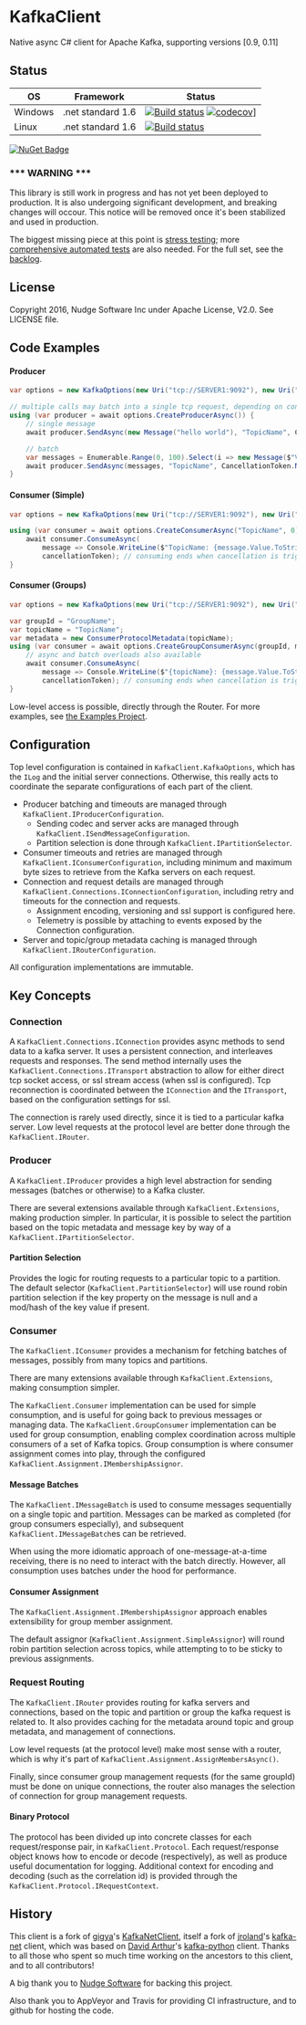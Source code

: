 # KafkaClient
Native async C# client for Apache Kafka, supporting versions [0.9, 0.11]

## Status

| OS      | Framework | Status |
|---------|-----------|--------|
| Windows | .net standard 1.6 | [![Build status](https://ci.appveyor.com/api/projects/status/54mgnutld37dpn9a?svg=true)](https://ci.appveyor.com/project/AndrewRobinson/kafkaclient) [![codecov](https://codecov.io/gh/awr/KafkaClient/branch/master/graph/badge.svg)](https://codecov.io/gh/awr/KafkaClient)] |
| Linux   | .net standard 1.6 | [![Build status](https://api.travis-ci.org/awr/KafkaClient.svg?branch=master)](https://travis-ci.org/awr/KafkaClient) |

[![NuGet Badge](https://buildstats.info/nuget/KafkaClient)](https://www.nuget.org/packages/KafkaClient)

###  *** WARNING ***
This library is still work in progress and has not yet been deployed to production. It is also undergoing significant development, and breaking changes will occour.
This notice will be removed once it's been stabilized and used in production.

The biggest missing piece at this point is [stress testing](https://github.com/awr/KafkaClient/issues/17); more [comprehensive automated tests](https://github.com/awr/KafkaClient/issues/18) are also needed. For the full set, see the [backlog](https://github.com/awr/KafkaClient/projects/1).

## License
Copyright 2016, Nudge Software Inc under Apache License, V2.0. See LICENSE file.

## Code Examples
#### Producer
```csharp
var options = new KafkaOptions(new Uri("tcp://SERVER1:9092"), new Uri("tcp://SERVER2:9092"));

// multiple calls may batch into a single tcp request, depending on configured options
using (var producer = await options.CreateProducerAsync()) {
	// single message
	await producer.SendAsync(new Message("hello world"), "TopicName", CancellationToken.None);

	// batch 
	var messages = Enumerable.Range(0, 100).Select(i => new Message($"Value {i}", i.ToString()));
	await producer.SendAsync(messages, "TopicName", CancellationToken.None);
}
```

#### Consumer (Simple)
```csharp
var options = new KafkaOptions(new Uri("tcp://SERVER1:9092"), new Uri("tcp://SERVER2:9092"));

using (var consumer = await options.CreateConsumerAsync("TopicName", 0)) {
	await consumer.ConsumeAsync(
		message => Console.WriteLine($"TopicName: {message.Value.ToString()}"),
		cancellationToken); // consuming ends when cancellation is triggered
}
```

#### Consumer (Groups)
```csharp
var options = new KafkaOptions(new Uri("tcp://SERVER1:9092"), new Uri("tcp://SERVER2:9092"));

var groupId = "GroupName";
var topicName = "TopicName";
var metadata = new ConsumerProtocolMetadata(topicName);
using (var consumer = await options.CreateGroupConsumerAsync(groupId, metadata, cancellationToken)) {
	// async and batch overloads also available
	await consumer.ConsumeAsync(
		message => Console.WriteLine($"{topicName}: {message.Value.ToString()}"),
		cancellationToken); // consuming ends when cancellation is triggered
}
```

Low-level access is possible, directly through the Router.
For more examples, see [the Examples Project](https://github.com/awr/KafkaClient/tree/master/src/KafkaClient.Examples).

## Configuration
Top level configuration is contained in `KafkaClient.KafkaOptions`, which has the `ILog` and the initial server connections. Otherwise, this really acts to coordinate the separate configurations of each part of the client.
- Producer batching and timeouts are managed through `KafkaClient.IProducerConfiguration`.
  - Sending codec and server acks are managed through `KafkaClient.ISendMessageConfiguration`.
  - Partition selection is done through `KafkaClient.IPartitionSelector`.
- Consumer timeouts and retries are managed through `KafkaClient.IConsumerConfiguration`, including minimum and maximum byte sizes to retrieve from the Kafka servers on each request.
- Connection and request details are managed through `KafkaClient.Connections.IConnectionConfiguration`, including retry and timeouts for the connection and requests. 
  - Assignment encoding, versioning and ssl support is configured here. 
  - Telemetry is possible by attaching to events exposed by the Connection configuration.
- Server and topic/group metadata caching is managed through `KafkaClient.IRouterConfiguration`.

All configuration implementations are immutable.

## Key Concepts
### Connection 
A `KafkaClient.Connections.IConnection` provides async methods to send data to a kafka server. It uses a persistent connection, and interleaves requests and responses. The send method internally uses the `KafkaClient.Connections.ITransport` abstraction to allow for either direct tcp socket access, or ssl stream access (when ssl is configured). Tcp reconnection is coordinated between the `IConnection` and the `ITransport`, based on the configuration settings for ssl.

The connection is rarely used directly, since it is tied to a particular kafka server. Low level requests at the protocol level are better done through the `KafkaClient.IRouter`.

### Producer
A `KafkaClient.IProducer` provides a high level abstraction for sending messages (batches or otherwise) to a Kafka cluster.

There are several extensions available through `KafkaClient.Extensions`, making production simpler. In particular, it is possible to select the partition based on the topic metadata and message key by way of a `KafkaClient.IPartitionSelector`.

#### Partition Selection
Provides the logic for routing requests to a particular topic to a partition. The default selector (`KafkaClient.PartitionSelector`) will use round robin partition selection if the key property on the message is null and a mod/hash of the key value if present.

### Consumer
The `KafkaClient.IConsumer` provides a mechanism for fetching batches of messages, possibly from many topics and partitions. 

There are many extensions available through `KafkaClient.Extensions`, making consumption simpler.

The `KafkaClient.Consumer` implementation can be used for simple consumption, and is useful for going back to previous messages or managing data.
The `KafkaClient.GroupConsumer` implementation can be used for group consumption, enabling complex coordination across multiple consumers of a set of Kafka topics. Group consumption is where consumer assignment comes into play, through the configured `KafkaClient.Assignment.IMembershipAssignor`.

#### Message Batches
The `KafkaClient.IMessageBatch` is used to consume messages sequentially on a single topic and partition. Messages can be marked as completed (for group consumers especially), and subsequent `KafkaClient.IMessageBatch`es can be retrieved.

When using the more idiomatic approach of one-message-at-a-time receiving, there is no need to interact with the batch directly. However, all consumption uses batches under the hood for performance.

#### Consumer Assignment
The `KafkaClient.Assignment.IMembershipAssignor` approach enables extensibility for group member assignment. 

The default assignor (`KafkaClient.Assignment.SimpleAssignor`) will round robin partition selection across topics, while attempting to to be sticky to previous assignments. 

### Request Routing
The `KafkaClient.IRouter` provides routing for kafka servers and connections, based on the topic and partition or group the kafka request is related to. It also provides caching for the metadata around topic and group metadata, and management of connections.

Low level requests (at the protocol level) make most sense with a router, which is why it's part of `KafkaClient.Assignment.AssignMembersAsync()`. 

Finally, since consumer group management requests (for the same groupId) must be done on unique connections, the router also manages the selection of connection for group management requests.

#### Binary Protocol
The protocol has been divided up into concrete classes for each request/response pair, in `KafkaClient.Protocol`. Each request/response object knows how to encode or decode (respectively), as well as produce useful documentation for logging. Additional context for encoding and decoding (such as the correlation id) is provided through the `KafkaClient.Protocol.IRequestContext`.

History
-----------
This client is a fork of [gigya]'s [KafkaNetClient], itself a fork of [jroland]'s [kafka-net] client, which was based on [David Arthur]'s [kafka-python] client. Thanks to all those who spent so much time working on the ancestors to this client, and to all contributors!

A big thank you to [Nudge Software] for backing this project.

Also thank you to AppVeyor and Travis for providing CI infrastructure, and to github for hosting the code.

[Apache Kafka protocol]:https://cwiki.apache.org/confluence/display/KAFKA/A+Guide+To+The+Kafka+Protocol
[kafka-python]:https://github.com/mumrah/kafka-python
[David Arthur]:https://github.com/mumrah
[kafka-net]:https://github.com/Jroland/kafka-net
[jroland]:https://github.com/jroland
[KafkaNetClient]:https://github.com/gigya/KafkaNetClient
[gigya]:https://github.com/gigya
[Nudge Software]:http://nudge.ai
[AppVeyor]:https://www.appveyor.com/

